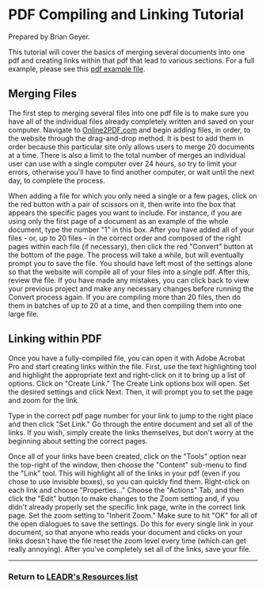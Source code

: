 # PDF Compiling and Linking Tutorial
Prepared by Brian Geyer.

This tutorial will cover the basics of merging several documents into one pdf and creating links within that pdf that lead to various sections. For a full example, please see this [pdf example file](wp-content/uploads/2016/04/Louie-example-pdf-linked.pdf). 

## Merging Files

The first step to merging several files into one pdf file is to make sure you have all of the individual files already completely written and saved on your computer. Navigate to [Online2PDF.com](http://online2pdf.com/) and begin adding files, in order, to the website through the drag-and-drop method. It is best to add them in order because this particular site only allows users to merge 20 documents at a time. There is also a limit to the total number of merges an individual user can use with a single computer over 24 hours, so try to limit your errors, otherwise you'll have to find another computer, or wait until the next day, to complete the process. 

When adding a file for which you only need a single or a few pages, click on the red button with a pair of scissors on it, then write into the box that appears the specific pages you want to include. For instance, if you are using only the first page of a document as an example of the whole document, type the number "1" in this box. After you have added all of your files - or, up to 20 files - in the correct order and composed of the right pages within each file (if necessary), then click the red "Convert" button at the bottom of the page. The process will take a while, but will eventually prompt you to save the file. You should have left most of the settings alone so that the website will compile all of your files into a single pdf. After this, review the file. If you have made any mistakes, you can click back to view your previous project and make any necessary changes before running the Convert process again. If you are compiling more than 20 files, then do them in batches of up to 20 at a time, and then compiling them into one large file. 

## Linking within PDF

Once you have a fully-compiled file, you can open it with Adobe Acrobat Pro and start creating links within the file. First, use the text highlighting tool and highlight the appropriate text and right-click on it to bring up a list of options. Click on "Create Link." The Create Link options box will open. Set the desired settings and click Next. Then, it will prompt you to set the page and zoom for the link. 

Type in the correct pdf page number for your link to jump to the right place and then click "Set Link." Go through the entire document and set all of the links. If you wish, simply create the links themselves, but don't worry at the beginning about setting the correct pages. 

Once all of your links have been created, click on the "Tools" option near the top-right of the window, then choose the "Content" sub-menu to find the "Link" tool. This will highlight all of the links in your pdf (even if you chose to use invisible boxes), so you can quickly find them. Right-click on each link and choose "Properties..." Choose the "Actions" Tab, and then click the "Edit" button to make changes to the Zoom setting and, if you didn't already properly set the specific link page, write in the correct link page. Set the zoom setting to "Inherit Zoom." Make sure to hit "OK" for all of the open dialogues to save the settings. Do this for every single link in your document, so that anyone who reads your document and clicks on your links doesn't have the file reset the zoom level every time (which can get really annoying). After you've completely set all of the links, save your file.

----
### Return to [LEADR's Resources list](https://github.com/leadr-msu/Resources)
